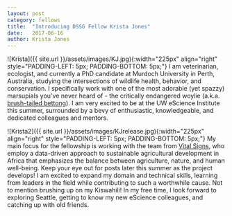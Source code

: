 ```yaml
---
layout: post
category: fellows
title:  "Introducing DSSG Fellow Krista Jones"
date:   2017-06-16
author: Krista Jones
---
```

![Krista]({{ site.url }}/assets/images/KJ.jpg){:width="225px" align="right" style="PADDING-LEFT: 5px; PADDING-BOTTOM: 5px;"}
I am veterinarian, ecologist, and currently a PhD candidate at Murdoch University in Perth, Australia, studying the intersections of wildlife health, behavior, and conservation. I specifically work with one of the most adorable (yet spazzy) marsupials you've never heard of - the critically endangered woylie (a.k.a. [brush-tailed bettong](http://www.australianwildlife.org/wildlife/woylie.aspx)). I am very excited to be at the UW eScience Institute this summer, surrounded by a bevy of enthusiastic, knowledgeable, and dedicated colleagues and mentors. 


![Krista2]({{ site.url }}/assets/images/KJrelease.jpg){:width="225px" align="right" style="PADDING-LEFT: 5px; PADDING-BOTTOM: 5px;"}
My main focus for the fellowship is working with the team from [Vital Signs](http://www.conservation.org/projects/Pages/Vital-Signs.aspx), who employ a data-driven approach to sustainable agricultural development in Africa that emphasizes the balance between agriculture, nature, and human well-being. Keep your eye out for posts later this summer as the project develops! I am excited to expand my domain and technical skills, learning from leaders in the field while contributing to such a worthwhile cause. Not to mention brushing up on my Kiswahili! In my free time, I look forward to exploring Seattle, getting to know my new eScience colleagues, and catching up with old friends. 
